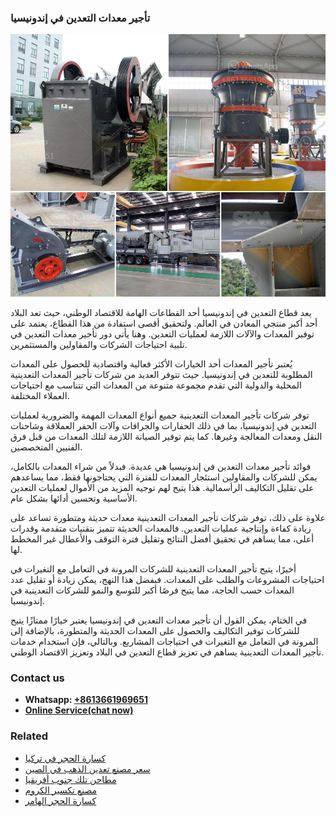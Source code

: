 <h3>تأجير معدات التعدين في إندونيسيا</h3><img src='1701850621.jpg' alt=''><p>يعد قطاع التعدين في إندونيسيا أحد القطاعات الهامة للاقتصاد الوطني، حيث تعد البلاد أحد أكبر منتجي المعادن في العالم. ولتحقيق أقصى استفادة من هذا القطاع، يعتمد على توفير المعدات والآلات اللازمة لعمليات التعدين. وهنا يأتي دور تأجير معدات التعدين في تلبية احتياجات الشركات والمقاولين والمستثمرين.</p><p>يُعتبر تأجير المعدات أحد الخيارات الأكثر فعالية واقتصادية للحصول على المعدات المطلوبة للتعدين في إندونيسيا. حيث تتوفر العديد من شركات تأجير المعدات التعدينية المحلية والدولية التي تقدم مجموعة متنوعة من المعدات التي تتناسب مع احتياجات العملاء المختلفة.</p><p>توفر شركات تأجير المعدات التعدينية جميع أنواع المعدات المهمة والضرورية لعمليات التعدين في إندونيسيا، بما في ذلك الحفارات والجرافات وآلات الحفر العملاقة وشاحنات النقل ومعدات المعالجة وغيرها. كما يتم توفير الصيانة اللازمة لتلك المعدات من قبل فرق الفنيين المتخصصين.</p><p>فوائد تأجير معدات التعدين في إندونيسيا هي عديدة. فبدلاً من شراء المعدات بالكامل، يمكن للشركات والمقاولين استئجار المعدات للفترة التي يحتاجونها فقط، مما يساعدهم على تقليل التكاليف الرأسمالية. هذا يتيح لهم توجيه المزيد من الأموال لعمليات التعدين الأساسية وتحسين أدائها بشكل عام.</p><p>علاوة على ذلك، توفر شركات تأجير المعدات التعدينية معدات حديثة ومتطورة تساعد على زيادة كفاءة وإنتاجية عمليات التعدين. فالمعدات الحديثة تتميز بتقنيات متقدمة وقدرات أعلى، مما يساهم في تحقيق أفضل النتائج وتقليل فترة التوقف والأعطال غير المخطط لها.</p><p>أخيرًا، يتيح تأجير المعدات التعدينية للشركات المرونة في التعامل مع التغيرات في احتياجات المشروعات والطلب على المعدات. فبفضل هذا النهج، يمكن زيادة أو تقليل عدد المعدات حسب الحاجة، مما يتيح فرصًا أكبر للتوسع والنمو للشركات التعدينية في إندونيسيا.</p><p>في الختام، يمكن القول أن تأجير معدات التعدين في إندونيسيا يعتبر خيارًا ممتازًا يتيح للشركات توفير التكاليف والحصول على المعدات الحديثة والمتطورة، بالإضافة إلى المرونة في التعامل مع التغيرات في احتياجات المشاريع. وبالتالي، فإن استخدام خدمات تأجير المعدات التعدينية يساهم في تعزيز قطاع التعدين في البلاد وتعزيز الاقتصاد الوطني.</p><h3>Contact us</h3><ul><li><strong>Whatsapp:&nbsp;<a href="https://wa.me/8613661969651">+8613661969651</a></strong></li><li><a href="https://swt.shibang-china.com/?git&amp;zhl&amp;تأجير معدات التعدين في إندونيسيا"><strong>Online Service(chat now)</strong></a></li></ul><h3>Related</h3><ul><li><a href='كسارة الحجر في تركيا.md'>كسارة الحجر في تركيا</a></li><li><a href='سعر مصنع تعدين الذهب في الصين.md'>سعر مصنع تعدين الذهب في الصين</a></li><li><a href='مطاحن تلك جنوب أفريقيا.md'>مطاحن تلك جنوب أفريقيا</a></li><li><a href='مصنع تكسير الكروم.md'>مصنع تكسير الكروم</a></li><li><a href='كسارة الحجر الهامر.md'>كسارة الحجر الهامر</a></li></ul>